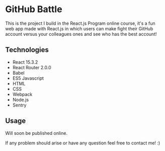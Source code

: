 # GitHub Battle

This is the project I build in the React.js Program online course, it's a fun web app made with React.js in which users can make fight their GitHub account versus your colleagues ones and see who has the best account!

## Technologies

- React 15.3.2
- React Router 2.0.0
- Babel
- ES5 Javascript
- HTML
- CSS
- Webpack
- Node.js
- Sentry

## Usage

Will soon be published online.

If any problem should arise or have any question feel free to contact me! :)